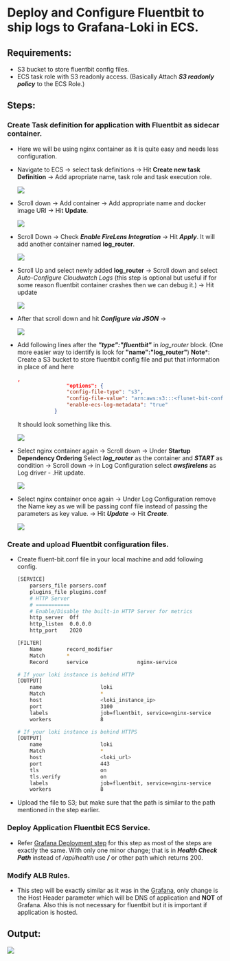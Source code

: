 # Deploy and Configure Fluentbit to ship logs to Grafana-Loki in ECS.

## Requirements:
- S3 bucket to store fluentbit config files.
- ECS task role with S3 readonly access. (Basically Attach ***S3 readonly policy*** to the ECS Role.)

## Steps:
### Create Task definition for application with Fluentbit as sidecar container.
- Here we will be using nginx container as it is quite easy and needs less configuration.
- Navigate to ECS -> select task definitions -> Hit **Create new task Definition** -> Add apropriate name, task role and task execution role.

    ![](__assets__/27.png)

- Scroll down -> Add container -> Add appropriate name and docker image URI -> Hit **Update**.

    ![](__assets__/28.png)

- Scroll Down -> Check ***Enable FireLens Integration*** -> Hit ***Apply***. It will add another container named **log_router**.

    ![](__assets__/29.png)

- Scroll Up and select newly added **log_router** -> Scroll down and select *Auto-Configure Cloudwatch Logs* (this step is optional but useful if for some reason fluentbit container crashes then we can debug it.) -> Hit update

    ![](__assets__/30.png)

- After that scroll down and hit ***Configure via JSON*** -> 

    ![](__assets__/31.png)

- Add following lines after the ***"type":"fluentbit"*** in *log_router* block. (One more easier way to identify is look for **"name":"log_router"**)
    **Note***: Create a S3 bucket to store fluentbit config file and put that information in place of <flunet-bit-config-bucket-name> and <service-name> here 

    ```json
    ,
                    "options": {
                    "config-file-type": "s3",
                    "config-file-value": "arn:aws:s3:::<flunet-bit-config-bucket-name>/<service-name>/fluent-bit.conf",
                    "enable-ecs-log-metadata": "true"
                }
    ```
    It should look something like this.

    ![](__assets__/32.png)

- Select nginx container again -> Scroll down -> Under **Startup Dependency Ordering** Select ***log_router*** as the container and ***START*** as condition -> Scroll down -> in Log Configuration select ***awsfirelens*** as Log driver - .Hit update.

    ![](__assets__/33.png)

- Select nginx container once again -> Under Log Configuration remove the Name key as we will be passing conf file instead of passing the parameters as key value. -> Hit ***Update*** -> Hit ***Create***.

    ![](__assets__/34.png)

### Create and upload Fluentbit configuration files.
- Create fluent-bit.conf file in your local machine and add following config.
    ```bash
    [SERVICE]
        parsers_file parsers.conf
        plugins_file plugins.conf
        # HTTP Server
        # ===========
        # Enable/Disable the built-in HTTP Server for metrics
        http_server  Off
        http_listen  0.0.0.0
        http_port    2020

    [FILTER]
        Name        record_modifier
        Match       *
        Record      service                nginx-service

    # If your loki instance is behind HTTP
    [OUTPUT]
        name                   loki
        Match                  *
        host                   <loki_instance_ip>
        port                   3100
        labels                 job=fluentbit, service=nginx-service
        workers                8

    # If your loki instance is behind HTTPS
    [OUTPUT]
        name                   loki
        Match                  *
        host                   <loki_url>
        port                   443
        tls                    on
        tls.verify             on
        labels                 job=fluentbit, service=nginx-service
        workers                8
    ```

- Upload the file to S3; but make sure that the path is similar to the path mentioned in the step earlier.

### Deploy Application Fluentbit ECS Service.
- Refer [Grafana Deployment step](01_Deploying_Grafana.md#deploy-grafana-ecs-service) for this step as most of the steps are exactly the same. With only one minor change; that is in ***Health Check Path*** instead of */api/health* use ***/*** or other path which returns 200.

### Modify ALB Rules.
- This step will be exactly similar as it was in the [Grafana](01_Deploying_Grafana.md#modify-alb-rules), only change is the Host Header parameter which will be DNS of application and **NOT** of Grafana. Also this is not necessary for fluentbit but it is important if application is hosted.

## Output:
![](__assets__/36.png)  